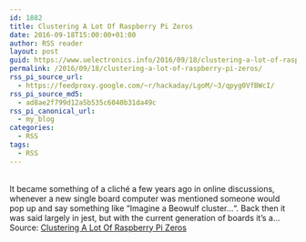 ```yaml
---
id: 1882
title: Clustering A Lot Of Raspberry Pi Zeros
date: 2016-09-18T15:00:00+01:00
author: RSS reader
layout: post
guid: https://www.uelectronics.info/2016/09/18/clustering-a-lot-of-raspberry-pi-zeros/
permalink: /2016/09/18/clustering-a-lot-of-raspberry-pi-zeros/
rss_pi_source_url:
  - https://feedproxy.google.com/~r/hackaday/LgoM/~3/qpyg0VfBWcI/
rss_pi_source_md5:
  - ad8ae2f799d12a5b535c6040b31da49c
rss_pi_canonical_url:
  - my_blog
categories:
  - RSS
tags:
  - RSS
---
```

&#013;  
It became something of a cliché a few years ago in online discussions, whenever a new single board computer was mentioned someone would pop up and say something like “Imagine a Beowulf cluster…“. Back then it was said largely in jest, but with the current generation of boards it’s a…&#013;  
Source: <a href="https://feedproxy.google.com/~r/hackaday/LgoM/~3/qpyg0VfBWcI/" target="_blank">Clustering A Lot Of Raspberry Pi Zeros</a>
